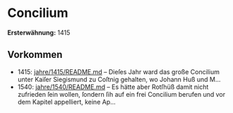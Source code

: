 # Concilium

**Ersterwähnung:** 1415

## Vorkommen
- 1415: [jahre/1415/README.md](../jahre/1415/README.md) – Dieſes Jahr ward das große Concilium unter Kaiſer
Siegismund zu Coſtnig gehalten, wo Johann Huß und
M...
- 1540: [jahre/1540/README.md](../jahre/1540/README.md) – Es hätte aber Rotſhüß damit nicht zufrieden ſein
wollen, ſondern ſih auf ein frei Concilium berufen und
vor dem Kapitel appelliert, keine Ap...
